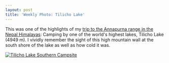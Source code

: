 ```yaml
---
layout: post
title: 'Weekly Photo: Tilicho Lake'
---
```


This was one of the highlights of my [trip to the Annapurna range in the Nepal Himalayas](http://www.danielarndt.com/trips/show/139-annapurna-tilicho-trekking-with-chulu-far-east-climb):  Camping by one of the world's highest lakes, Tilicho Lake (4949 m).  I vividly remember the sight of this high mountain wall at the south shore of the lake as well as how cold it was.

<a href="https://danielarndt.com/albums/show/2110-tilicho-lake-camp-to-tilicho-basecamp"><img alt="Tilicho Lake Southern Campsite" src="http://photodb.danielarndt.com/2007/2007-1030-tilichobasecamp/2007-1030-073352-2301.tilichobasecamp.4.jpg" title="Tilicho Lake Southern Campsite" /></a>
